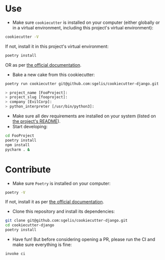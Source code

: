 # Use

- Make sure `cookiecutter` is installed on your computer (either globally or in a virtual environment, including this 
project's virtual environment):

```sh
cookiecutter -V
```

If not, install it in this project's virtual environment:

```sh
poetry install
```

OR as per [the official documentation](https://cookiecutter.readthedocs.io/en/stable/installation.html).

- Bake a new cake from this cookiecutter:

```sh
poetry run cookiecutter git@github.com:sgelis/cookiecutter-django.git

> project_name [FooProject]: 
> project_slug [fooproject]: 
> company [EvilCorp]: 
> python_interpreter [/usr/bin/python3]: 
```

- Make sure all dev requirements are installed on your system (listed on
[the project's README]({{cookiecutter.project_name}}/README.md)).
- Start developing:

```sh
cd FooProject
poetry install
npm install
pycharm . &
```

# Contribute

- Make sure `Poetry` is installed on your computer:

```sh
poetry -V
```

If not, install it as per [the official documentation](https://python-poetry.org/docs/#installation).

- Clone this repository and install its dependencies:

```sh
git clone git@github.com:sgelis/cookiecutter-django.git
cd cookiecutter-django
poetry install
```

- Have fun! But before considering opening a PR, please run the CI and make sure everything is fine:

```sh
invoke ci
```
